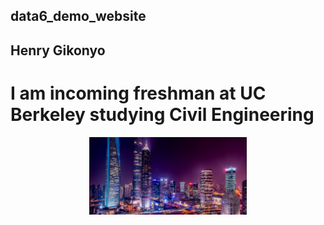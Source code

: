 ## data6_demo_website

## Henry Gikonyo
# I am incoming freshman at UC Berkeley studying Civil Engineering

<img src="./cityscapes.png" style="width:50%; margin:auto; display:block">
